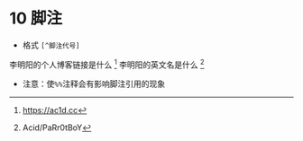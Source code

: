 # 10 脚注
- 格式
`[^脚注代号]`

李明阳的个人博客链接是什么 [^1]
李明阳的英文名是什么 [^2]

[^1]: https://ac1d.cc
[^2]: Acid/PaRr0tBoY

- 注意：使`%%`注释会有影响脚注引用的现象
